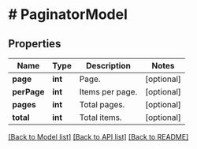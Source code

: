 # # PaginatorModel

## Properties

Name | Type | Description | Notes
------------ | ------------- | ------------- | -------------
**page** | **int** | Page. | [optional]
**perPage** | **int** | Items per page. | [optional]
**pages** | **int** | Total pages. | [optional]
**total** | **int** | Total items. | [optional]

[[Back to Model list]](../../README.md#models) [[Back to API list]](../../README.md#endpoints) [[Back to README]](../../README.md)
